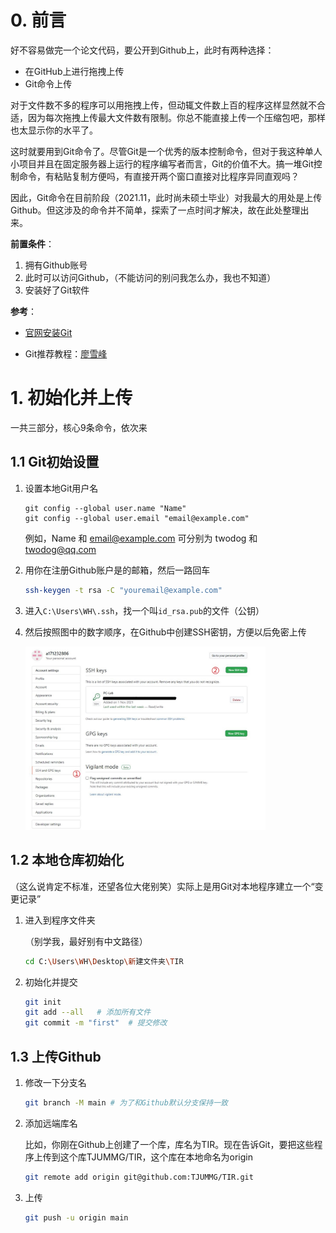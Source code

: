 # 0. 前言

好不容易做完一个论文代码，要公开到Github上，此时有两种选择：

- 在GitHub上进行拖拽上传
- Git命令上传

对于文件数不多的程序可以用拖拽上传，但动辄文件数上百的程序这样显然就不合适，因为每次拖拽上传最大文件数有限制。你总不能直接上传一个压缩包吧，那样也太显示你的水平了。



这时就要用到Git命令了。尽管Git是一个优秀的版本控制命令，但对于我这种单人小项目并且在固定服务器上运行的程序编写者而言，Git的价值不大。搞一堆Git控制命令，有粘贴复制方便吗，有直接开两个窗口直接对比程序异同直观吗？

因此，Git命令在目前阶段（2021.11，此时尚未硕士毕业）对我最大的用处是上传Github。但这涉及的命令并不简单，探索了一点时间才解决，故在此处整理出来。



**前置条件**：

1. 拥有Github账号
2. 此时可以访问Github，（不能访问的别问我怎么办，我也不知道）
3. 安装好了Git软件



**参考**：

- [官网安装Git](https://git-scm.com/downloads)

- Git推荐教程：[廖雪峰](https://www.liaoxuefeng.com/wiki/896043488029600/896067074338496)

  



# 1. 初始化并上传

一共三部分，核心9条命令，依次来

## 1.1 Git初始设置

1. 设置本地Git用户名

   ```
   git config --global user.name "Name" 
   git config --global user.email "email@example.com"
   ```

   例如，Name 和 email@example.com 可分别为 twodog 和 twodog@qq.com



2. 用你在注册Github账户是的邮箱，然后一路回车
   ```bash
   ssh-keygen -t rsa -C "youremail@example.com"
   ```
   
   
   
3. 进入`C:\Users\WH\.ssh`，找一个叫`id_rsa.pub`的文件（公钥）

   

4. 然后按照图中的数字顺序，在Github中创建SSH密钥，方便以后免密上传

   <img src="images/引例_Git上传GitHub/0.png" width="80%"> 



## 1.2 本地仓库初始化

（这么说肯定不标准，还望各位大佬别笑）实际上是用Git对本地程序建立一个“变更记录”

1. 进入到程序文件夹

   （别学我，最好别有中文路径）

   ```bash
   cd C:\Users\WH\Desktop\新建文件夹\TIR
   ```



2. 初始化并提交

   ```bash
   git init
   git add --all   # 添加所有文件
   git commit -m "first"  # 提交修改
   ```

   



## 1.3 上传Github
1. 修改一下分支名

   ```bash
   git branch -M main # 为了和Github默认分支保持一致
   ```

   

2. 添加远端库名

   比如，你刚在Github上创建了一个库，库名为TIR。现在告诉Git，要把这些程序上传到这个库TJUMMG/TIR，这个库在本地命名为origin

   ```bash
   git remote add origin git@github.com:TJUMMG/TIR.git
   ```

   

3. 上传

   ```bash
   git push -u origin main
   ```

   
